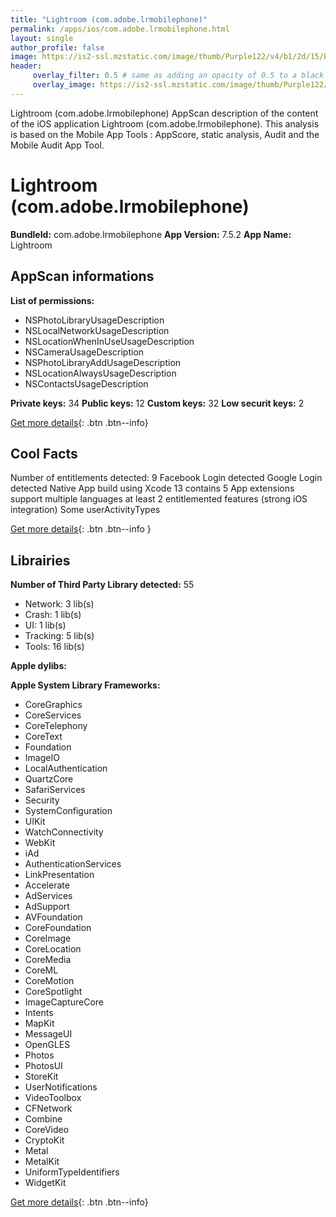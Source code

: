 ```yaml
---
title: "Lightroom (com.adobe.lrmobilephone)"
permalink: /apps/ios/com.adobe.lrmobilephone.html
layout: single
author_profile: false
image: https://is2-ssl.mzstatic.com/image/thumb/Purple122/v4/b1/2d/15/b12d15cb-8b18-75a7-414c-3ded85d11764/AppIcon-1x_U007emarketing-0-7-0-85-220.png/512x512bb.jpg
header: 
     overlay_filter: 0.5 # same as adding an opacity of 0.5 to a black background
     overlay_image: https://is2-ssl.mzstatic.com/image/thumb/Purple122/v4/b1/2d/15/b12d15cb-8b18-75a7-414c-3ded85d11764/AppIcon-1x_U007emarketing-0-7-0-85-220.png/512x512bb.jpg
---
```

Lightroom (com.adobe.lrmobilephone) AppScan description of the content of the iOS application Lightroom (com.adobe.lrmobilephone). This analysis is based on the Mobile App Tools : AppScore, static analysis, Audit and the Mobile Audit App Tool.

# Lightroom (com.adobe.lrmobilephone)

**BundleId:** com.adobe.lrmobilephone
**App Version:** 7.5.2
**App Name:** Lightroom


## AppScan informations 

**List of permissions:** 
- NSPhotoLibraryUsageDescription
- NSLocalNetworkUsageDescription
- NSLocationWhenInUseUsageDescription
- NSCameraUsageDescription
- NSPhotoLibraryAddUsageDescription
- NSLocationAlwaysUsageDescription
- NSContactsUsageDescription
  
  
**Private keys:** 34
**Public keys:** 12
**Custom keys:** 32
**Low securit keys:** 2
  
[Get more details](/pricing.html){: .btn .btn--info}

## Cool Facts

Number of entitlements detected: 9
Facebook Login detected
Google Login detected
Native App
build using Xcode 13
contains 5 App extensions
support multiple languages
at least 2 entitlemented features (strong iOS integration)
Some userActivityTypes
  
[Get more details](/pricing.html){: .btn .btn--info }

## Librairies 
**Number of Third Party Library detected:** 55
- Network: 3 lib(s)
- Crash: 1 lib(s)
- UI: 1 lib(s)
- Tracking: 5 lib(s)
- Tools: 16 lib(s)


**Apple dylibs:**


**Apple System Library Frameworks:**
- CoreGraphics
- CoreServices
- CoreTelephony
- CoreText
- Foundation
- ImageIO
- LocalAuthentication
- QuartzCore
- SafariServices
- Security
- SystemConfiguration
- UIKit
- WatchConnectivity
- WebKit
- iAd
- AuthenticationServices
- LinkPresentation
- Accelerate
- AdServices
- AdSupport
- AVFoundation
- CoreFoundation
- CoreImage
- CoreLocation
- CoreMedia
- CoreML
- CoreMotion
- CoreSpotlight
- ImageCaptureCore
- Intents
- MapKit
- MessageUI
- OpenGLES
- Photos
- PhotosUI
- StoreKit
- UserNotifications
- VideoToolbox
- CFNetwork
- Combine
- CoreVideo
- CryptoKit
- Metal
- MetalKit
- UniformTypeIdentifiers
- WidgetKit


  
[Get more details](/pricing.html){: .btn .btn--info}


